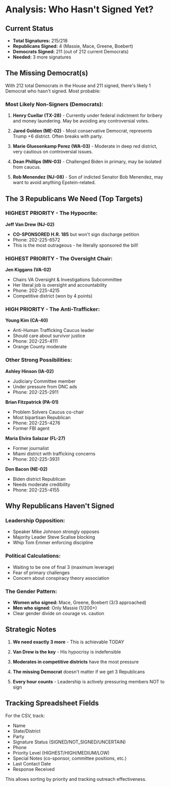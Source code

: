 # Analysis: Who Hasn't Signed Yet?

## Current Status
- **Total Signatures:** 215/218
- **Republicans Signed:** 4 (Massie, Mace, Greene, Boebert)  
- **Democrats Signed:** 211 (out of 212 current Democrats)
- **Needed:** 3 more signatures

## The Missing Democrat(s)

With 212 total Democrats in the House and 211 signed, there's likely 1 Democrat who hasn't signed. Most probable:

### Most Likely Non-Signers (Democrats):
1. **Henry Cuellar (TX-28)** - Currently under federal indictment for bribery and money laundering. May be avoiding any controversial votes.

2. **Jared Golden (ME-02)** - Most conservative Democrat, represents Trump +6 district. Often breaks with party.

3. **Marie Gluesenkamp Perez (WA-03)** - Moderate in deep red district, very cautious on controversial issues.

4. **Dean Phillips (MN-03)** - Challenged Biden in primary, may be isolated from caucus.

5. **Rob Menendez (NJ-08)** - Son of indicted Senator Bob Menendez, may want to avoid anything Epstein-related.

## The 3 Republicans We Need (Top Targets)

### HIGHEST PRIORITY - The Hypocrite:
**Jeff Van Drew (NJ-02)**
- **CO-SPONSORED H.R. 185** but won't sign discharge petition
- Phone: 202-225-6572
- This is the most outrageous - he literally sponsored the bill!

### HIGHEST PRIORITY - The Oversight Chair:
**Jen Kiggans (VA-02)**  
- Chairs VA Oversight & Investigations Subcommittee
- Her literal job is oversight and accountability
- Phone: 202-225-4215
- Competitive district (won by 4 points)

### HIGH PRIORITY - The Anti-Trafficker:
**Young Kim (CA-40)**
- Anti-Human Trafficking Caucus leader
- Should care about survivor justice
- Phone: 202-225-4111
- Orange County moderate

### Other Strong Possibilities:

**Ashley Hinson (IA-02)**
- Judiciary Committee member
- Under pressure from DNC ads
- Phone: 202-225-2911

**Brian Fitzpatrick (PA-01)**  
- Problem Solvers Caucus co-chair
- Most bipartisan Republican
- Phone: 202-225-4276
- Former FBI agent

**Maria Elvira Salazar (FL-27)**
- Former journalist
- Miami district with trafficking concerns
- Phone: 202-225-3931

**Don Bacon (NE-02)**
- Biden district Republican
- Needs moderate credibility
- Phone: 202-225-4155

## Why Republicans Haven't Signed

### Leadership Opposition:
- Speaker Mike Johnson strongly opposes
- Majority Leader Steve Scalise blocking
- Whip Tom Emmer enforcing discipline

### Political Calculations:
- Waiting to be one of final 3 (maximum leverage)
- Fear of primary challenges
- Concern about conspiracy theory association

### The Gender Pattern:
- **Women who signed:** Mace, Greene, Boebert (3/3 approached)
- **Men who signed:** Only Massie (1/200+)
- Clear gender divide on courage vs. caution

## Strategic Notes

1. **We need exactly 3 more** - This is achievable TODAY

2. **Van Drew is the key** - His hypocrisy is indefensible

3. **Moderates in competitive districts** have the most pressure

4. **The missing Democrat** doesn't matter if we get 3 Republicans

5. **Every hour counts** - Leadership is actively pressuring members NOT to sign

## Tracking Spreadsheet Fields

For the CSV, track:
- Name
- State/District  
- Party
- Signature Status (SIGNED/NOT_SIGNED/UNCERTAIN)
- Phone
- Priority Level (HIGHEST/HIGH/MEDIUM/LOW)
- Special Notes (co-sponsor, committee positions, etc.)
- Last Contact Date
- Response Received

This allows sorting by priority and tracking outreach effectiveness.